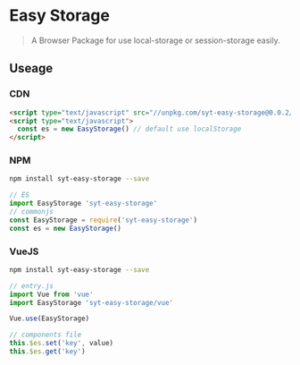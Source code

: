 # Easy Storage

> A Browser Package for use local-storage or session-storage easily.

## Useage

### CDN
```html
<script type="text/javascript" src="//unpkg.com/syt-easy-storage@0.0.2/index.js"></script>
<script type="text/javascript">
  const es = new EasyStorage() // default use localStorage
</script>
```

### NPM

```sh
npm install syt-easy-storage --save
```

```javascript
// ES
import EasyStorage 'syt-easy-storage'
// commonjs
const EasyStorage = require('syt-easy-storage')
const es = new EasyStorage()
```

### VueJS

```sh
npm install syt-easy-storage --save
```

```javascript
// entry.js
import Vue from 'vue'
import EasyStorage 'syt-easy-storage/vue'

Vue.use(EasyStorage)

// components file
this.$es.set('key', value)
this.$es.get('key')

```

